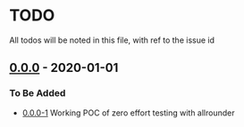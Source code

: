 # TODO
All todos will be noted in this file, with ref to the issue id

## [0.0.0]  - 2020-01-01
### To Be Added
- [0.0.0-1] Working POC of zero effort testing with allrounder


  [0.0.0]: https://github.com/codeofnode/todo/tree/v0.0.0
  [0.0.0-1]: https://github.com/codeofnode/todo/issues/1
